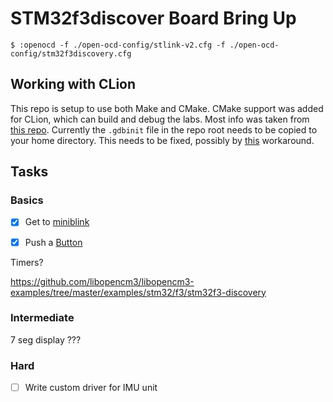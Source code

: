 # STM32f3discover Board Bring Up

    $ :openocd -f ./open-ocd-config/stlink-v2.cfg -f ./open-ocd-config/stm32f3discovery.cfg

## Working with CLion

This repo is setup to use both Make and CMake. CMake support was added for CLion, which can build and debug the labs. Most info was taken from [this repo](https://github.com/StanislavLakhtin/clion_freertos_stm32f103_template). Currently the `.gdbinit` file in the repo root needs to be copied to your home directory. This needs to be fixed, possibly by [this](https://github.com/nagelkl/clion_embedded/blob/master/setup_gdbinit.bat) workaround.


## Tasks

### Basics

- [x] Get to [miniblink](https://github.com/1Bitsy/1bitsy-examples/tree/master/examples/1bitsy/miniblink)
- [x] Push a [Button](https://github.com/1Bitsy/1bitsy-examples/tree/master/examples/1bitsy/button)


Timers?

https://github.com/libopencm3/libopencm3-examples/tree/master/examples/stm32/f3/stm32f3-discovery

### Intermediate

7 seg display
???

### Hard

- [ ] Write custom driver for IMU unit


